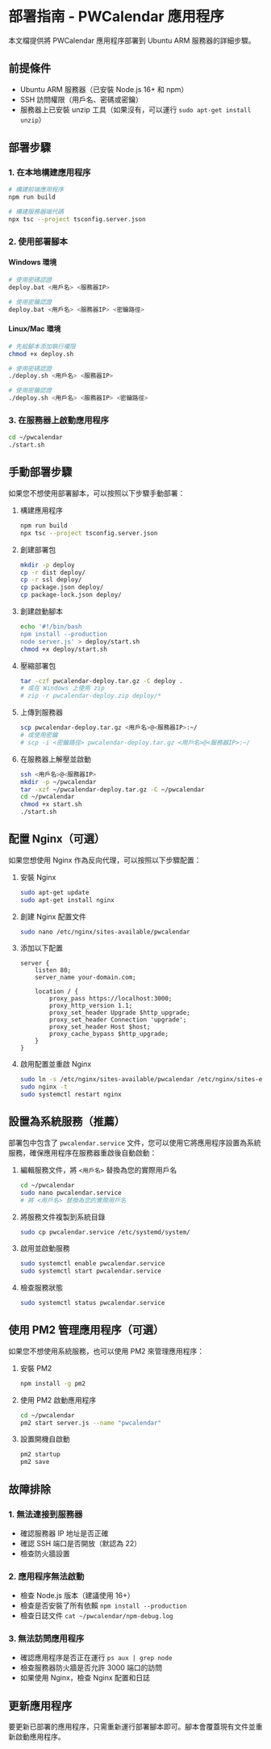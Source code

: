 # 部署指南 - PWCalendar 應用程序

本文檔提供將 PWCalendar 應用程序部署到 Ubuntu ARM 服務器的詳細步驟。

## 前提條件

- Ubuntu ARM 服務器（已安裝 Node.js 16+ 和 npm）
- SSH 訪問權限（用戶名、密碼或密鑰）
- 服務器上已安裝 unzip 工具（如果沒有，可以運行 `sudo apt-get install unzip`）

## 部署步驟

### 1. 在本地構建應用程序

```bash
# 構建前端應用程序
npm run build

# 構建服務器端代碼
npx tsc --project tsconfig.server.json
```

### 2. 使用部署腳本

#### Windows 環境

```bash
# 使用密碼認證
deploy.bat <用戶名> <服務器IP>

# 使用密鑰認證
deploy.bat <用戶名> <服務器IP> <密鑰路徑>
```

#### Linux/Mac 環境

```bash
# 先給腳本添加執行權限
chmod +x deploy.sh

# 使用密碼認證
./deploy.sh <用戶名> <服務器IP>

# 使用密鑰認證
./deploy.sh <用戶名> <服務器IP> <密鑰路徑>
```

### 3. 在服務器上啟動應用程序

```bash
cd ~/pwcalendar
./start.sh
```

## 手動部署步驟

如果您不想使用部署腳本，可以按照以下步驟手動部署：

1. 構建應用程序
   ```bash
   npm run build
   npx tsc --project tsconfig.server.json
   ```

2. 創建部署包
   ```bash
   mkdir -p deploy
   cp -r dist deploy/
   cp -r ssl deploy/
   cp package.json deploy/
   cp package-lock.json deploy/
   ```

3. 創建啟動腳本
   ```bash
   echo '#!/bin/bash
   npm install --production
   node server.js' > deploy/start.sh
   chmod +x deploy/start.sh
   ```

4. 壓縮部署包
   ```bash
   tar -czf pwcalendar-deploy.tar.gz -C deploy .
   # 或在 Windows 上使用 zip
   # zip -r pwcalendar-deploy.zip deploy/*
   ```

5. 上傳到服務器
   ```bash
   scp pwcalendar-deploy.tar.gz <用戶名>@<服務器IP>:~/
   # 或使用密鑰
   # scp -i <密鑰路徑> pwcalendar-deploy.tar.gz <用戶名>@<服務器IP>:~/
   ```

6. 在服務器上解壓並啟動
   ```bash
   ssh <用戶名>@<服務器IP>
   mkdir -p ~/pwcalendar
   tar -xzf ~/pwcalendar-deploy.tar.gz -C ~/pwcalendar
   cd ~/pwcalendar
   chmod +x start.sh
   ./start.sh
   ```

## 配置 Nginx（可選）

如果您想使用 Nginx 作為反向代理，可以按照以下步驟配置：

1. 安裝 Nginx
   ```bash
   sudo apt-get update
   sudo apt-get install nginx
   ```

2. 創建 Nginx 配置文件
   ```bash
   sudo nano /etc/nginx/sites-available/pwcalendar
   ```

3. 添加以下配置
   ```nginx
   server {
       listen 80;
       server_name your-domain.com;

       location / {
           proxy_pass https://localhost:3000;
           proxy_http_version 1.1;
           proxy_set_header Upgrade $http_upgrade;
           proxy_set_header Connection 'upgrade';
           proxy_set_header Host $host;
           proxy_cache_bypass $http_upgrade;
       }
   }
   ```

4. 啟用配置並重啟 Nginx
   ```bash
   sudo ln -s /etc/nginx/sites-available/pwcalendar /etc/nginx/sites-enabled/
   sudo nginx -t
   sudo systemctl restart nginx
   ```

## 設置為系統服務（推薦）

部署包中包含了 `pwcalendar.service` 文件，您可以使用它將應用程序設置為系統服務，確保應用程序在服務器重啟後自動啟動：

1. 編輯服務文件，將 `<用戶名>` 替換為您的實際用戶名
   ```bash
   cd ~/pwcalendar
   sudo nano pwcalendar.service
   # 將 <用戶名> 替換為您的實際用戶名
   ```

2. 將服務文件複製到系統目錄
   ```bash
   sudo cp pwcalendar.service /etc/systemd/system/
   ```

3. 啟用並啟動服務
   ```bash
   sudo systemctl enable pwcalendar.service
   sudo systemctl start pwcalendar.service
   ```

4. 檢查服務狀態
   ```bash
   sudo systemctl status pwcalendar.service
   ```

## 使用 PM2 管理應用程序（可選）

如果您不想使用系統服務，也可以使用 PM2 來管理應用程序：

1. 安裝 PM2
   ```bash
   npm install -g pm2
   ```

2. 使用 PM2 啟動應用程序
   ```bash
   cd ~/pwcalendar
   pm2 start server.js --name "pwcalendar"
   ```

3. 設置開機自啟動
   ```bash
   pm2 startup
   pm2 save
   ```

## 故障排除

### 1. 無法連接到服務器

- 確認服務器 IP 地址是否正確
- 確認 SSH 端口是否開放（默認為 22）
- 檢查防火牆設置

### 2. 應用程序無法啟動

- 檢查 Node.js 版本（建議使用 16+）
- 檢查是否安裝了所有依賴 `npm install --production`
- 檢查日誌文件 `cat ~/pwcalendar/npm-debug.log`

### 3. 無法訪問應用程序

- 確認應用程序是否正在運行 `ps aux | grep node`
- 檢查服務器防火牆是否允許 3000 端口的訪問
- 如果使用 Nginx，檢查 Nginx 配置和日誌

## 更新應用程序

要更新已部署的應用程序，只需重新運行部署腳本即可。腳本會覆蓋現有文件並重新啟動應用程序。